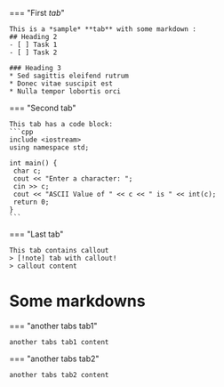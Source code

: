 === "First *tab*"

    This is a *sample* **tab** with some markdown :
    ## Heading 2
    - [ ] Task 1
    - [ ] Task 2
    
    ### Heading 3
    * Sed sagittis eleifend rutrum
    * Donec vitae suscipit est
    * Nulla tempor lobortis orci
    
=== "Second tab"

    This tab has a code block:
    ```cpp
    include <iostream>
    using namespace std;
    
    int main() {
     char c;
     cout << "Enter a character: ";
     cin >> c;
     cout << "ASCII Value of " << c << " is " << int(c);
     return 0;
    }
    ```
=== "Last tab"

    This tab contains callout
    > [!note] tab with callout!
    > callout content

# Some markdowns

=== "another tabs tab1"

    another tabs tab1 content
=== "another tabs tab2"

    another tabs tab2 content